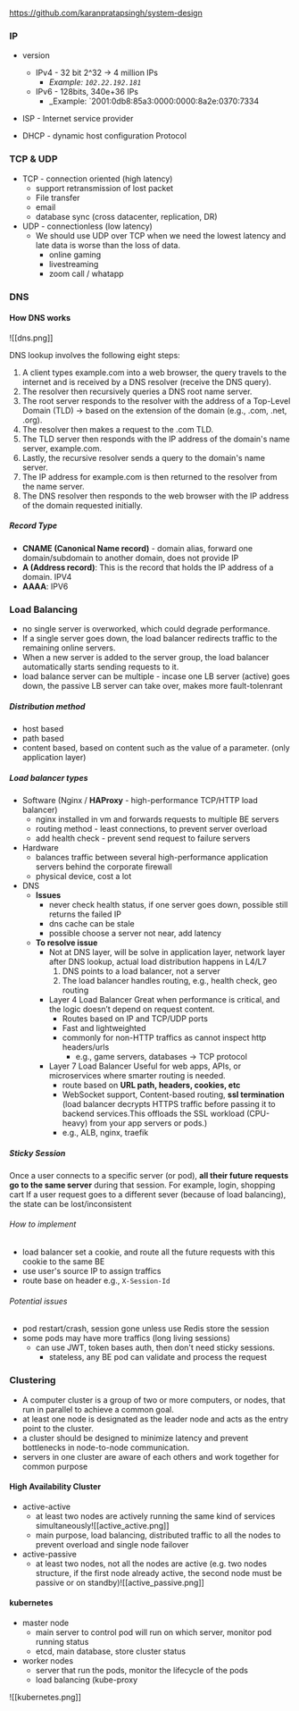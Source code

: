 https://github.com/karanpratapsingh/system-design
### IP
- version
	- IPv4 - 32 bit 2^32  -> 4 million IPs
		- _Example: `102.22.192.181`_
	- IPv6 - 128bits, 340e+36 IPs
		- _Example: `2001:0db8:85a3:0000:0000:8a2e:0370:7334

- ISP - Internet service provider
- DHCP - dynamic host configuration Protocol

### TCP & UDP
- TCP - connection oriented (high latency)
	- support retransmission of lost packet
	- File transfer
	- email
	- database sync (cross datacenter, replication, DR)
- UDP - connectionless (low latency)
	- We should use UDP over TCP when we need the lowest latency and late data is worse than the loss of data.
		- online gaming
		- livestreaming
		- zoom call / whatapp

### DNS
#### How DNS works
![[dns.png]]

DNS lookup involves the following eight steps:
1. A client types example.com into a web browser, the query travels to the internet and is received by a DNS resolver (receive the DNS query).
2. The resolver then recursively queries a DNS root name server.
3. The root server responds to the resolver with the address of a Top-Level Domain (TLD) -> based on the extension of the domain (e.g., .com, .net, .org).
4. The resolver then makes a request to the .com TLD.
5. The TLD server then responds with the IP address of the domain's name server, example.com.
6. Lastly, the recursive resolver sends a query to the domain's name server.
7. The IP address for example.com is then returned to the resolver from the name server.
8. The DNS resolver then responds to the web browser with the IP address of the domain requested initially.

##### Record Type
- **CNAME (Canonical Name record)** - domain alias, forward one domain/subdomain to another domain, does not provide IP
- **A (Address record)**: This is the record that holds the IP address of a domain. IPV4
- **AAAA**: IPV6 

### Load Balancing
- no single server is overworked, which could degrade performance. 
- If a single server goes down, the load balancer redirects traffic to the remaining online servers. 
- When a new server is added to the server group, the load balancer automatically starts sending requests to it.
- load balance server can be multiple - incase one LB server (active) goes down, the passive LB server can take over, makes more fault-tolenrant
##### Distribution method
- host based
- path based
- content based, based on content such as the value of a parameter. (only application layer)
##### Load balancer types
- Software (Nginx / **HAProxy** - high-performance TCP/HTTP load balancer)
	- nginx installed in vm and forwards requests to multiple BE servers
	- routing method - least connections, to prevent server overload
	- add health check - prevent send request to failure servers
- Hardware
	- balances traffic between several high-performance application servers behind the corporate firewall
	- physical device, cost a lot
- DNS
	- **Issues**
		- never check health status, if one server goes down, possible still returns the failed IP
		- dns cache can be stale
		- possible choose a server not near, add latency
	- **To resolve issue**
		- Not at DNS layer, will be solve in application layer, network layer after DNS lookup, actual load distribution happens in L4/L7
			1. DNS points to a load balancer, not a server
			2. The load balancer handles routing, e.g., health check, geo routing
		- Layer 4 Load Balancer
		  Great when performance is critical, and the logic doesn’t depend on request content.
			- Routes based on IP and TCP/UDP ports
			- Fast and lightweighted
			- commonly for non-HTTP traffics as cannot inspect http headers/urls
				- e.g., game servers, databases -> TCP protocol
		- Layer 7 Load Balancer
		  Useful for web apps, APIs, or microservices where smarter routing is needed.
			- route based on **URL path, headers, cookies, etc**
			- WebSocket support, Content-based routing, **ssl termination** (load balancer decrypts HTTPS traffic before passing it to backend services.This offloads the SSL workload (CPU-heavy) from your app servers or pods.)
			- e.g., ALB, nginx, traefik
##### Sticky Session
Once a user connects to a specific server (or pod), **all their future requests go to the same server** during that session.
For example, login, shopping cart
If a user request goes to a different sever (because of load balancing), the state can be lost/inconsistent
###### How to implement
- load balancer set a cookie, and route all the future requests with this cookie to the same BE
- use user's source IP to assign traffics
- route base on header e.g., `X-Session-Id`
###### Potential issues
- pod restart/crash, session gone unless use Redis store the session
- some pods may have more traffics (long living sessions)
	-  can use JWT, token bases auth, then don't need sticky sessions.
		- stateless, any BE pod can validate and process the request
### Clustering
- A computer cluster is a group of two or more computers, or nodes, that run in parallel to achieve a common goal.
- at least one node is designated as the leader node and acts as the entry point to the cluster.
- a cluster should be designed to minimize latency and prevent bottlenecks in node-to-node communication.
- servers in one cluster are aware of each others and work together for common purpose
#### High Availability Cluster
- active-active
	- at least two nodes are actively running the same kind of services simultaneously![[active_active.png]]
	- main purpose, load balancing, distributed traffic to all the nodes to prevent overload and single node failover
- active-passive
	- at least two nodes, not all the nodes are active (e.g. two nodes structure, if the first node already active, the second node must be passive or on standby)![[active_passive.png]]
#### kubernetes
- master node
	- main server to control pod will run on which server, monitor pod running status
	- etcd, main database, store cluster status
- worker nodes
	- server that run the pods, monitor the lifecycle of the pods
	- load balancing (kube-proxy
	
![[kubernetes.png]]
